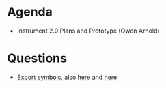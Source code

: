 Agenda
=========
* Instrument 2.0 Plans and Prototype (Owen Arnold)

Questions
=========
* [Export symbols](https://gist.github.com/AntonPiccardoSelg/de352c4a36ffe931e33bdd4b9741efd8), also [here](https://gcc.gnu.org/wiki/Visibility) and [here](https://github.com/mantidproject/mantid/issues/15283)
